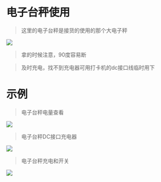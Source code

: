 # 电子台秤使用

> 这里的电子台秤是接货的使用的那个大电子秤

![](../../resources/pic/common/others/电子台秤.jpeg)


> 拿的时候注意，90度容易断


> 及时充电，找不到充电器可用打卡机的dc接口线临时用下




# 示例

> 电子台秤电量查看

![](../../resources/pic/common/others/电子台秤电量查看.jpeg)

> 电子台秤DC接口充电器

![](../../resources/pic/common/others/电子台秤dc充电器.jpeg)

> 电子台秤充电和开关

![](../../resources/pic/common/others/电子台秤充电.jpeg)